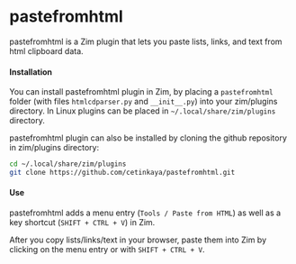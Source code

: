 pastefromhtml
=============

pastefromhtml is a Zim plugin that lets you paste lists, links, and text from html clipboard data. 

#### Installation

You can install pastefromhtml plugin in Zim, by placing a `pastefromhtml` folder (with files `htmlcdparser.py` and `__init__.py`) into your zim/plugins directory. In Linux plugins can be placed in  `~/.local/share/zim/plugins` directory. 

pastefromhtml plugin can also be installed by cloning the github repository in zim/plugins directory: 

```sh
cd ~/.local/share/zim/plugins
git clone https://github.com/cetinkaya/pastefromhtml.git
```

#### Use

pastefromhtml adds a menu entry (`Tools / Paste from HTML`) as well as a key shortcut (`SHIFT + CTRL + V`) in Zim. 

After you copy lists/links/text in your browser, paste them into Zim by clicking on the menu entry or with `SHIFT + CTRL + V`.
